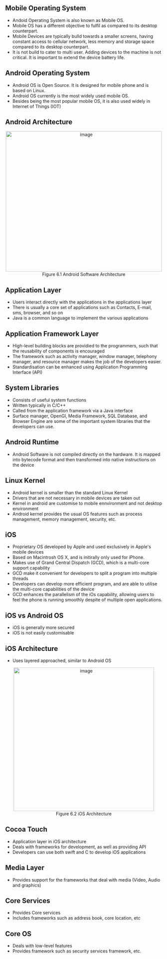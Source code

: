 ## Mobile Operating System
- Andoid Operating System is also known as Mobile OS.
- Mobile OS has a different objective to fulfil as compared to its desktop counterpart.
- Mobile Devices are typically bulld towards a smaller screens, having constant access to cellular network, less memory and storage space compared to its desktop counterpart.
- It is not build to cater to multi user. Adding devices to the machine is not critical. It is important to extend the device battery life.

## Android Operating System
- Android OS is Open Source. It is designed for mobile phone and is based on Linux.
- Android OS currently is the most widely used mobile OS.
- Besides being the most popular mobile OS, it is also used widely in Internet of Things (IOT)

## Android Architecture
<p align="center">
<img width="500" height="450" alt="image" src="https://github.com/user-attachments/assets/680cf83e-9702-4e48-ace8-edc28e30ac3b" /><br>
Figure 6.1 Android Software Architecture
</p>

## Application Layer
- Users interact directly with the applications in the applications layer
- There is usually a core set of applications such as Contacts, E-mail, sms, browser, and so on
- Java is a common language to implement the various applications

## Application Framework Layer
- High-level building blocks are providied to the programmers, such that the reusability of components is encouraged
- The framework such as activity manager, window manager, telephony manager, and resource manager makes the job of the developers easier.
- Standardisation can be enhanced using Application Programming Interface (API)

## System Libraries
- Consists of useful system functions
- Written typically in C/C++
- Called from the application framework via a Java interface
- Surface manager, OpenGl, Media Framework, SQL Database, and Browser Engine are some of the important system libraries that the developers can use.

## Android Runtime
- Android Software is not compiled directly on the hardware. It is mapped into bytecode format and then transformed into native instructions on the device

## Linux Kernel
- Android kernel is smaller than the standard Linux Kernel
- Drivers that are not necessary in mobile devices are taken out
- Kernel in android are customise to mobile ennvironment and not desktop environment
- Android kernel provides the usual OS features such as process management, memory management, security, etc.

## iOS
- Proprietary OS developed by Apple and used exclusively in Apple's mobile devices
- Based on Macintrosh OS X, and is initirally only used for iPhone.
- Makes use of Grand Central Dispatch (GCD), which is a multi-core support capability
- GCD make it convenient for developers to split a program into multiple threads
- Developers can develop more efficient program, and are able to utilise the multi-core capabilities of the device
- GCD enhances the parallelism of the iOs capability, allowing users to feel the phone is running smoothly despite of multiple open applications. 

## iOS vs Android OS
- iOS is generally more secured
- iOS is not easily customisable

## iOS Architecture
- Uses layered approached, similar to Android OS
<p align="center">
<img width="450" height="460" alt="image" src="https://github.com/user-attachments/assets/0631320e-8ecf-466a-b0e8-b2ab243beb54" /><br>
Figure 6.2 iOS Architecture
</p>

## Cocoa Touch 
- Application layer in iOS architecture
- Deals with frameworks for development, as well as providing API
- Developers can use both swift and C to develop iOS applications

## Media Layer
- Provides support for the frameworks that deal with media (Video, Audio and graphics)

## Core Services
- Provides Core services
- Includes frameworks such as address book, core location, etc

## Core OS
- Deals with low-level features
- Provides framework such as security services framework, etc.










































